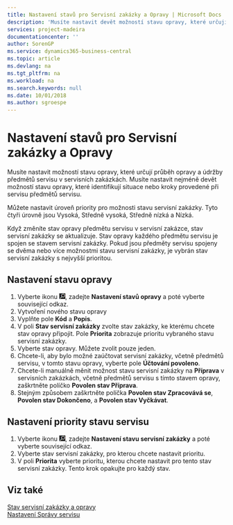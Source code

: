 ```yaml
---
title: Nastavení stavů pro Servisní zakázky a Opravy | Microsoft Docs
description: 'Musíte nastavit devět možností stavu opravy, které určují průběh opravy a údržby předmětů servisu v servisních zakázkách.'
services: project-madeira
documentationcenter: ''
author: SorenGP
ms.service: dynamics365-business-central
ms.topic: article
ms.devlang: na
ms.tgt_pltfrm: na
ms.workload: na
ms.search.keywords: null
ms.date: 10/01/2018
ms.author: sgroespe
---
```

# <a name="set-up-statuses-for-service-orders-and-repairs"></a>Nastavení stavů pro Servisní zakázky a Opravy
Musíte nastavit možností stavu opravy, které určují průběh opravy a údržby předmětů servisu v servisních zakázkách. Musíte nastavit nejméně devět možností stavu opravy, které identifikují situace nebo kroky provedené při servisu předmětů servisu.  

Můžete nastavit úroveň priority pro možnosti stavu servisní zakázky. Tyto čtyři úrovně jsou Vysoká, Středně vysoká, Středně nízká a Nízká.  

Když změníte stav opravy předmětu servisu v servisní zakázce, stav servisní zakázky se aktualizuje. Stav opravy každého předmětu servisu je spojen se stavem servisní zakázky. Pokud jsou předměty servisu spojeny se dvěma nebo více možnostmi stavu servisní zakázky, je vybrán stav servisní zakázky s nejvyšší prioritou.  

## <a name="to-set-up-a-repair-status"></a>Nastavení stavu opravy  
1. Vyberte ikonu ![Žárovky, která otevře funkci Řekněte mi](media/ui-search/search_small.png "Řekněte mi, co chcete dělat"), zadejte **Nastavení stavů opravy** a poté vyberte související odkaz.
2. Vytvoření nového stavu opravy  
3. Vyplňte pole **Kód** a **Popis**.  
4. V poli **Stav servisní zakázky** zvolte stav zakázky, ke kterému chcete stav opravy připojit. Pole **Priorita** zobrazuje prioritu vybraného stavu servisní zakázky.  
5. Vyberte stav opravy. Můžete zvolit pouze jeden.  
6. Chcete-li, aby bylo možné zaúčtovat servisní zakázky, včetně předmětů servisu, v tomto stavu opravy, vyberte pole **Účtování povoleno**.  
7. Chcete-li manuálně měnit možnost stavu servisní zakázky na **Příprava**  v servisních zakázkách, včetně předmětů servisu s tímto stavem opravy, zaškrtněte políčko **Povolen stav Příprava**.  
8. Stejným způsobem zaškrtněte políčka **Povolen stav Zpracovává se**, **Povolen stav Dokončeno**, a **Povolen stav Vyčkávat**.
  
## <a name="to-set-up-service-status-priorities"></a>Nastavení priority stavu servisu  
1. Vyberte ikonu ![Žárovky, která otevře funkci Řekněte mi](media/ui-search/search_small.png "Řekněte mi, co chcete dělat"), zadejte **Nastavení stavu servisní zakázky** a poté vyberte související odkaz.  
2. Vyberte stav servisní zakázky, pro kterou chcete nastavit prioritu.  
3. V poli **Priorita** vyberte prioritu, kterou chcete nastavit pro tento stav servisní zakázky. Tento krok opakujte pro každý stav.  

## <a name="see-also"></a>Viz také  
[Stav servisní zakázky a opravy](service-service-order-status-and-repair-status.md)  
[Nastavení Správy servisu](service-setup-service.md)  
